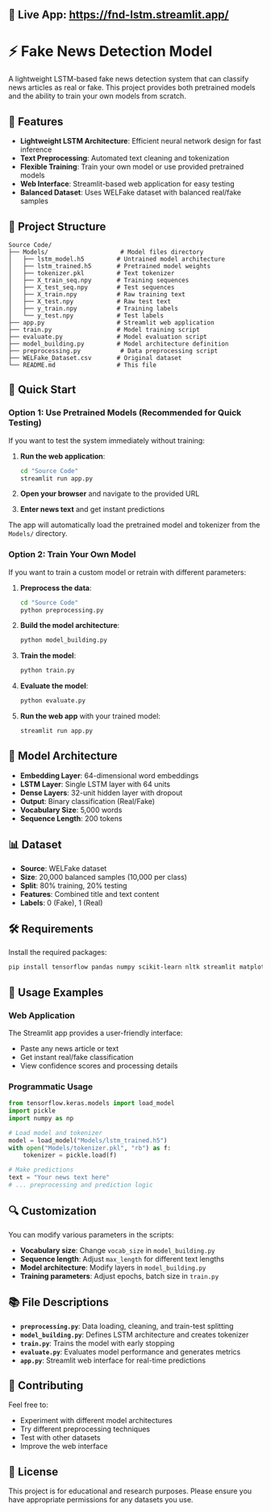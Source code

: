## 🔗 Live App: https://fnd-lstm.streamlit.app/

# ⚡ Fake News Detection Model

A lightweight LSTM-based fake news detection system that can classify news articles as real or fake. This project provides both pretrained models and the ability to train your own models from scratch.

## 🎯 Features

- **Lightweight LSTM Architecture**: Efficient neural network design for fast inference
- **Text Preprocessing**: Automated text cleaning and tokenization
- **Flexible Training**: Train your own model or use provided pretrained models
- **Web Interface**: Streamlit-based web application for easy testing
- **Balanced Dataset**: Uses WELFake dataset with balanced real/fake samples

## 📁 Project Structure

```
Source Code/
├── Models/                    # Model files directory
│   ├── lstm_model.h5         # Untrained model architecture
│   ├── lstm_trained.h5       # Pretrained model weights
│   ├── tokenizer.pkl         # Text tokenizer
│   ├── X_train_seq.npy       # Training sequences
│   ├── X_test_seq.npy        # Test sequences
│   ├── X_train.npy           # Raw training text
│   ├── X_test.npy            # Raw test text
│   ├── y_train.npy           # Training labels
│   └── y_test.npy            # Test labels
├── app.py                    # Streamlit web application
├── train.py                  # Model training script
├── evaluate.py               # Model evaluation script
├── model_building.py         # Model architecture definition
├── preprocessing.py           # Data preprocessing script
├── WELFake_Dataset.csv       # Original dataset
└── README.md                 # This file
```

## 🚀 Quick Start

### Option 1: Use Pretrained Models (Recommended for Quick Testing)

If you want to test the system immediately without training:

1. **Run the web application**:
   ```bash
   cd "Source Code"
   streamlit run app.py
   ```

2. **Open your browser** and navigate to the provided URL
3. **Enter news text** and get instant predictions

The app will automatically load the pretrained model and tokenizer from the `Models/` directory.

### Option 2: Train Your Own Model

If you want to train a custom model or retrain with different parameters:

1. **Preprocess the data**:
   ```bash
   cd "Source Code"
   python preprocessing.py
   ```

2. **Build the model architecture**:
   ```bash
   python model_building.py
   ```

3. **Train the model**:
   ```bash
   python train.py
   ```

4. **Evaluate the model**:
   ```bash
   python evaluate.py
   ```

5. **Run the web app** with your trained model:
   ```bash
   streamlit run app.py
   ```

## 🔧 Model Architecture

- **Embedding Layer**: 64-dimensional word embeddings
- **LSTM Layer**: Single LSTM layer with 64 units
- **Dense Layers**: 32-unit hidden layer with dropout
- **Output**: Binary classification (Real/Fake)
- **Vocabulary Size**: 5,000 words
- **Sequence Length**: 200 tokens

## 📊 Dataset

- **Source**: WELFake dataset
- **Size**: 20,000 balanced samples (10,000 per class)
- **Split**: 80% training, 20% testing
- **Features**: Combined title and text content
- **Labels**: 0 (Fake), 1 (Real)

## 🛠️ Requirements

Install the required packages:

```bash
pip install tensorflow pandas numpy scikit-learn nltk streamlit matplotlib seaborn
```

## 📝 Usage Examples

### Web Application
The Streamlit app provides a user-friendly interface:
- Paste any news article or text
- Get instant real/fake classification
- View confidence scores and processing details

### Programmatic Usage
```python
from tensorflow.keras.models import load_model
import pickle
import numpy as np

# Load model and tokenizer
model = load_model("Models/lstm_trained.h5")
with open("Models/tokenizer.pkl", "rb") as f:
    tokenizer = pickle.load(f)

# Make predictions
text = "Your news text here"
# ... preprocessing and prediction logic
```

## 🔍 Customization

You can modify various parameters in the scripts:
- **Vocabulary size**: Change `vocab_size` in `model_building.py`
- **Sequence length**: Adjust `max_length` for different text lengths
- **Model architecture**: Modify layers in `model_building.py`
- **Training parameters**: Adjust epochs, batch size in `train.py`

## 📚 File Descriptions

- **`preprocessing.py`**: Data loading, cleaning, and train-test splitting
- **`model_building.py`**: Defines LSTM architecture and creates tokenizer
- **`train.py`**: Trains the model with early stopping
- **`evaluate.py`**: Evaluates model performance and generates metrics
- **`app.py`**: Streamlit web interface for real-time predictions

## 🤝 Contributing

Feel free to:
- Experiment with different model architectures
- Try different preprocessing techniques
- Test with other datasets
- Improve the web interface

## 📄 License


This project is for educational and research purposes. Please ensure you have appropriate permissions for any datasets you use. 
